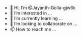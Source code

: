 - 👋 Hi, I’m @Jayanth-Golla-gjw6k
- 👀 I’m interested in ...
- 🌱 I’m currently learning ...
- 💞️ I’m looking to collaborate on ...
- 📫 How to reach me ...

<!---
Jayanth-Golla-gjw6k/Jayanth-Golla-gjw6k is a ✨ special ✨ repository because its `README.md` (this file) appears on your GitHub profile.
You can click the Preview link to take a look at your changes.
--->
